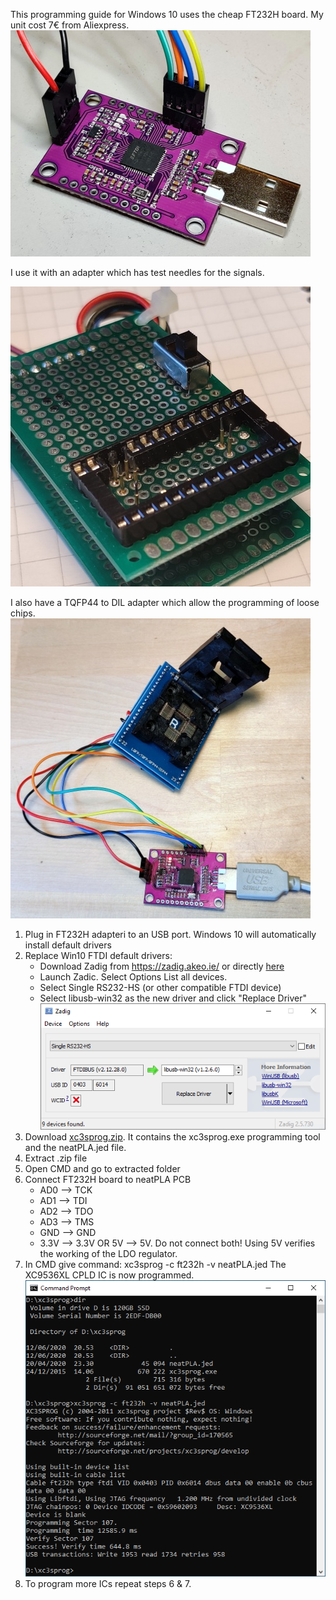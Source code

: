 This programming guide for Windows 10 uses the cheap FT232H board. My unit cost 7€ from Aliexpress.
![picture of FT232H board](FT232H_board.jpg)

I use it with an adapter which has test needles for the signals.

![picture of programming adapter](programming_adapter_assembled.jpg)

I also have a TQFP44 to DIL adapter which allow the programming of loose chips.
![picture of programming adapter TQFP44](programming_adapter_TQFP44.jpg)

1. Plug in FT232H adapteri to an USB port. Windows 10 will automatically install default drivers
2. Replace Win10 FTDI default drivers:
	- Download Zadig from https://zadig.akeo.ie/ or directly [here](https://github.com/1c3d1v3r/neatPLA/blob/master/programming/zadig-2.5.exe)
	- Launch Zadic. Select Options List all devices.
	- Select Single RS232-HS (or other compatible FTDI device)
	- Select libusb-win32 as the new driver and click "Replace Driver"
![picture of Zadig window](Zadig.PNG)
3. Download [xc3sprog.zip](https://github.com/1c3d1v3r/neatPLA/blob/master/programming/xc3sprog.zip). It contains the xc3sprog.exe programming tool and the neatPLA.jed file.
4. Extract .zip file
5. Open CMD and go to extracted folder
6. Connect FT232H board to neatPLA PCB
	- AD0 --> TCK
	- AD1 --> TDI
	- AD2 --> TDO
	- AD3 --> TMS
	- GND --> GND
	- 3.3V --> 3.3V OR 5V --> 5V. Do not connect both! Using 5V verifies the working of the LDO regulator.
7. In CMD give command: xc3sprog -c ft232h -v neatPLA.jed
	The XC9536XL CPLD IC is now programmed.
![picture of CMD window](CMD.PNG)
8. To program more ICs repeat steps 6 & 7.
